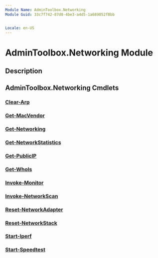 ```yaml
---
Module Name: AdminToolbox.Networking
Module Guid: 33c7f742-87d0-4be3-a4d5-1a689052f8bb


Locale: en-US
---
```


# AdminToolbox.Networking Module
## Description


## AdminToolbox.Networking Cmdlets
### [Clear-Arp](Clear-Arp.md)


### [Get-MacVendor](Get-MacVendor.md)


### [Get-Networking](Get-Networking.md)


### [Get-NetworkStatistics](Get-NetworkStatistics.md)


### [Get-PublicIP](Get-PublicIP.md)


### [Get-WhoIs](Get-WhoIs.md)


### [Invoke-Monitor](Invoke-Monitor.md)


### [Invoke-NetworkScan](Invoke-NetworkScan.md)


### [Reset-NetworkAdapter](Reset-NetworkAdapter.md)


### [Reset-NetworkStack](Reset-NetworkStack.md)


### [Start-Iperf](Start-Iperf.md)


### [Start-Speedtest](Start-Speedtest.md)


